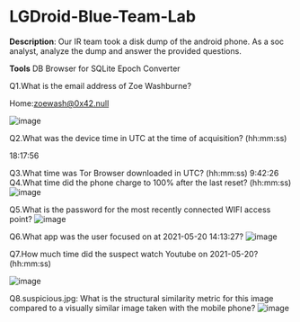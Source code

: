 # LGDroid-Blue-Team-Lab

**Description**: Our IR team took a disk dump of the android phone. As a soc analyst, analyze the dump and answer the provided questions.

**Tools**
DB Browser for SQLite
Epoch Converter

Q1.What is the email address of Zoe Washburne?

Home:zoewash@0x42.null

![image](https://github.com/pulgamvinay/LGDroid-Blue-Team-Lab/assets/100342550/7cda9191-9f8d-4222-80b2-db00b34e3add)


Q2.What was the device time in UTC at the time of acquisition? (hh:mm:ss)

18:17:56

Q3.What time was Tor Browser downloaded in UTC? (hh:mm:ss)
9:42:26 
Q4.What time did the phone charge to 100% after the last reset? (hh:mm:ss)
![image](https://github.com/pulgamvinay/LGDroid-Blue-Team-Lab/assets/100342550/c9e0f0b0-099e-48ad-97d0-05bc74ca54f8)


Q5.What is the password for the most recently connected WIFI access point?
![image](https://github.com/pulgamvinay/LGDroid-Blue-Team-Lab/assets/100342550/19d2a100-6a38-4416-ac7d-13c242dba30c)


Q6.What app was the user focused on at 2021-05-20 14:13:27?
![image](https://github.com/pulgamvinay/LGDroid-Blue-Team-Lab/assets/100342550/a68f8784-2e65-4a32-aa22-cc05cc5486db)


Q7.How much time did the suspect watch Youtube on 2021-05-20? (hh:mm:ss)

![image](https://github.com/pulgamvinay/LGDroid-Blue-Team-Lab/assets/100342550/05592973-ebc2-4267-941f-ad5a583b21cf)

Q8.suspicious.jpg: What is the structural similarity metric for this image compared to a visually similar image taken with the mobile phone? 
![image](https://github.com/pulgamvinay/LGDroid-Blue-Team-Lab/assets/100342550/bdb2856f-6998-430d-a11a-01ebeda68e7a)
